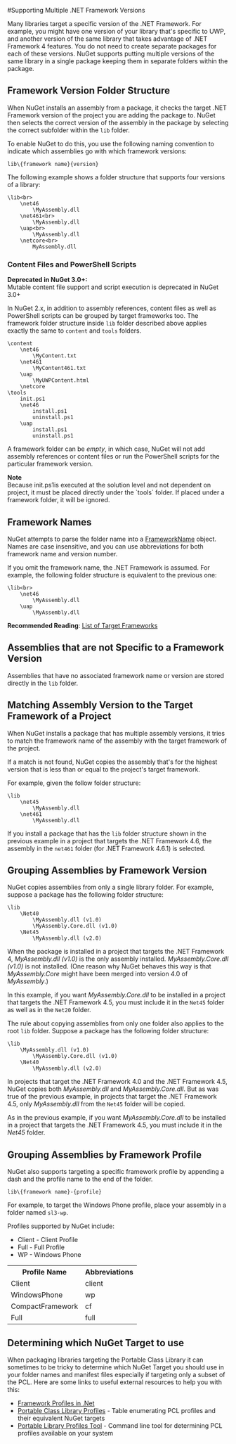 #Supporting Multiple .NET Framework Versions

Many libraries target a specific version of the .NET Framework. For example, you might have one version of your library that's 
specific to UWP, and another version of the same library that takes advantage of .NET Framework 4 features. 
You do not need to create separate packages for each of these versions. NuGet supports putting multiple versions of the 
same library in a single package keeping them in separate folders within the package.

## Framework Version Folder Structure

When NuGet installs an assembly from a package, it checks the target .NET Framework version of the project 
you are adding the package to. NuGet then selects the correct version of the assembly in the package by selecting 
the correct subfolder within the `lib` folder. 

To enable NuGet to do this, you use the following naming convention to indicate which assemblies go 
with which framework versions:

    lib\{framework name}{version}


The following example shows a folder structure that supports four versions of a library:

	\lib<br>
	    \net46
	        \MyAssembly.dll
	    \net461<br>
	        \MyAssembly.dll
	    \uap<br>
	        \MyAssembly.dll
	    \netcore<br>
	        MyAssembly.dll

### Content Files and PowerShell Scripts

<div class="block-callout-warning">
    <strong>Deprecated in NuGet 3.0+:</strong><br>
    Mutable content file support and script execution is deprecated in NuGet 3.0+
</div>

In NuGet 2.x, in addition to assembly references, content files as well as PowerShell scripts can be grouped by target frameworks too. The framework folder structure inside `lib` folder described above  applies exactly the same to `content` and `tools` folders.

    \content
	    \net46
	        \MyContent.txt
	    \net461
	        \MyContent461.txt
	    \uap
	        \MyUWPContent.html
	    \netcore
	\tools
	    init.ps1
	    \net46
	        install.ps1
	        uninstall.ps1
	    \uap
	        install.ps1
	        uninstall.ps1
            
A framework folder can be *empty*, in which case, NuGet will not add assembly references or content files or run the PowerShell scripts for the particular framework version.

<div class="block-callout-info">
    <strong>Note</strong><br>
   Because init.ps1is executed at the solution level and not dependent on project, it must be placed directly under the `tools` folder. If placed under a framework folder, it will be ignored.
</div>

## Framework Names

NuGet attempts to parse the folder name into a [FrameworkName](http://msdn.microsoft.com/en-us/library/dd414023.aspx) 
object. Names are case insensitive, and you can use abbreviations for both framework name and version number.
 
If you omit the framework name, the .NET Framework is assumed. For example, the following folder structure is equivalent to the previous one:

	\lib<br>
	    \net46
	        \MyAssembly.dll
	    \uap
	        \MyAssembly.dll

**Recommended Reading**: [List of Target Frameworks](/ndocs/schema/Target-Frameworks.md)

## Assemblies that are not Specific to a Framework Version

Assemblies that have no associated framework name or version are stored directly in the `lib` folder.

## Matching Assembly Version to the Target Framework of a Project

When NuGet installs a package that has multiple assembly versions, it tries to match the framework name of the 
assembly with the target framework of the project. 

If a match is not found, NuGet copies the assembly that's for the highest version that is less than or 
equal to the project's target framework. 

For example, given the follow folder structure: 

	\lib
	    \net45
	        \MyAssembly.dll
	    \net461
	        \MyAssembly.dll

If you install a package that has the `lib` folder structure shown in the previous example 
in a project that targets the .NET Framework 4.6, the assembly in the `net461` folder (for .NET Framework 4.6.1) is selected.

## Grouping Assemblies by Framework Version

NuGet copies assemblies from only a single library folder. For example, suppose a package has the following folder structure:

	\lib
	    \Net40
	        \MyAssembly.dll (v1.0)
	        \MyAssembly.Core.dll (v1.0)
	    \Net45
	        \MyAssembly.dll (v2.0)

When the package is installed in a project that targets the .NET Framework 4, *MyAssembly.dll (v1.0)* is the only assembly installed. *MyAssembly.Core.dll (v1.0)* is not installed. (One reason why NuGet behaves this way is that *MyAssembly.Core* might have been merged 
into version 4.0 of *MyAssembly*.) 

In this example, if you want *MyAssembly.Core.dll* to be installed in a project that targets the .NET Framework 4.5, 
you must include it in the `Net45` folder as well as in the `Net20` folder.

The rule about copying assemblies from only one folder also applies to the root `lib` folder. Suppose a package has the following folder structure:

	\lib
	    \MyAssembly.dll (v1.0)
	        \MyAssembly.Core.dll (v1.0)
	    \Net40
	        \MyAssembly.dll (v2.0)

In projects that target the .NET Framework 4.0 and the .NET Framework 4.5, NuGet copies both *MyAssembly.dll* and *MyAssembly.Core.dll*. But as was true of the previous example, 
in projects that target the .NET Framework 4.5, only *MyAssembly.dll* from the `Net45` folder will be copied. 

As in the previous example, if you want *MyAssembly.Core.dll* to be installed in a project that targets the .NET Framework 4.5, you must include it in the *Net45* folder.

## Grouping Assemblies by Framework Profile

NuGet also supports targeting a specific framework profile by appending a dash and the profile name to the end of the folder.

	lib\{framework name}-{profile}

For example, to target the Windows Phone profile, place your assembly in a folder named `sl3-wp`.

Profiles supported by NuGet include:

* Client - Client Profile
* Full - Full Profile
* WP - Windows Phone

<table class="reference">
    <tr><th>Profile Name</th><th>Abbreviations</th></tr>
    <tr><td>Client</td><td>client</td></tr>
    <tr><td>WindowsPhone</td><td>wp</td></tr>
    <tr><td>CompactFramework</td><td>cf</td></tr>
    <tr><td>Full</td><td>full</td></tr>
</table>


## Determining which NuGet Target to use

When packaging libraries targeting the Portable Class Library it can sometimes to be tricky to determine which NuGet Target you should use in your folder names and manifest files especially if targeting only a subset of the PCL.  Here are some links to useful external resources to help you with this:

* [Framework Profiles in .Net](http://blog.stephencleary.com/2012/05/framework-profiles-in-net.html)
* [Portable Class Library Profiles](http://embed.plnkr.co/03ck2dCtnJogBKHJ9EjY/preview) - Table enumerating PCL profiles and their equivalent NuGet targets
* [Portable Library Profiles Tool](https://github.com/StephenCleary/PortableLibraryProfiles) - Command line tool for determining PCL profiles available on your system
